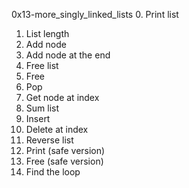 0x13-more_singly_linked_lists
0. Print list
1. List length
2. Add node
3. Add node at the end
4. Free list
5. Free
6. Pop
7. Get node at index
8. Sum list
9. Insert
10. Delete at index
11. Reverse list
2. Print (safe version)
13. Free (safe version)
14. Find the loop
